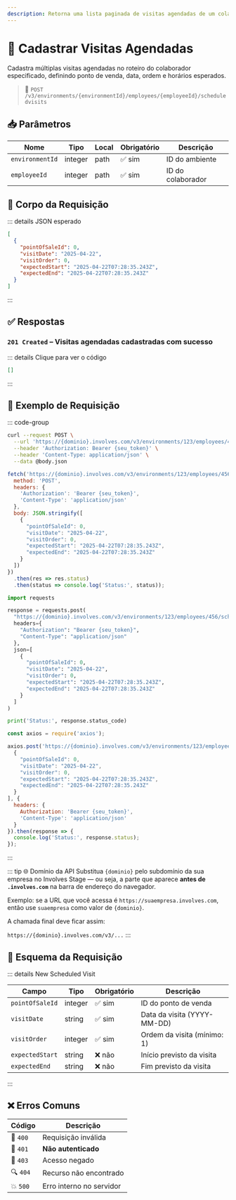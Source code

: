 ```yaml
---
description: Retorna uma lista paginada de visitas agendadas de um colaborador específico.
---
```


# 📄 Cadastrar Visitas Agendadas

Cadastra múltiplas visitas agendadas no roteiro do colaborador especificado, definindo ponto de venda, data, ordem e horários esperados.

> 🔗 `POST /v3/environments/{environmentId}/employees/{employeeId}/scheduledvisits`

## 📥 Parâmetros

| Nome            | Tipo    | Local | Obrigatório | Descrição         |
|------------------|---------|-------|-------------|-------------------|
| `environmentId` | integer | path  | ✅ sim       | ID do ambiente    |
| `employeeId`    | integer | path  | ✅ sim       | ID do colaborador |

## 📨 Corpo da Requisição

::: details JSON esperado
```json
[
  {
    "pointOfSaleId": 0,
    "visitDate": "2025-04-22",
    "visitOrder": 0,
    "expectedStart": "2025-04-22T07:28:35.243Z",
    "expectedEnd": "2025-04-22T07:28:35.243Z"
  }
]
```
:::


## ✅ Respostas

### `201 Created` – Visitas agendadas cadastradas com sucesso

::: details Clique para ver o código
```json
[]
```
:::

## 📘 Exemplo de Requisição

::: code-group

```bash [🟢 cURL]
curl --request POST \
  --url 'https://{dominio}.involves.com/v3/environments/123/employees/456/scheduledvisits' \
  --header 'Authorization: Bearer {seu_token}' \
  --header 'Content-Type: application/json' \
  --data @body.json
```

```js [🟡 JavaScript]
fetch('https://{dominio}.involves.com/v3/environments/123/employees/456/scheduledvisits', {
  method: 'POST',
  headers: {
    'Authorization': 'Bearer {seu_token}',
    'Content-Type': 'application/json'
  },
  body: JSON.stringify([
    {
      "pointOfSaleId": 0,
      "visitDate": "2025-04-22",
      "visitOrder": 0,
      "expectedStart": "2025-04-22T07:28:35.243Z",
      "expectedEnd": "2025-04-22T07:28:35.243Z"
    }
  ])
})
  .then(res => res.status)
  .then(status => console.log('Status:', status));
```

```python [🔵 Python]
import requests

response = requests.post(
  "https://{dominio}.involves.com/v3/environments/123/employees/456/scheduledvisits",
  headers={
    "Authorization": "Bearer {seu_token}",
    "Content-Type": "application/json"
  },
  json=[
    {
      "pointOfSaleId": 0,
      "visitDate": "2025-04-22",
      "visitOrder": 0,
      "expectedStart": "2025-04-22T07:28:35.243Z",
      "expectedEnd": "2025-04-22T07:28:35.243Z"
    }
  ]
)

print('Status:', response.status_code)
```

```js [🟣 Node.js]
const axios = require('axios');

axios.post('https://{dominio}.involves.com/v3/environments/123/employees/456/scheduledvisits', [
  {
    "pointOfSaleId": 0,
    "visitDate": "2025-04-22",
    "visitOrder": 0,
    "expectedStart": "2025-04-22T07:28:35.243Z",
    "expectedEnd": "2025-04-22T07:28:35.243Z"
  }
], {
  headers: {
    Authorization: 'Bearer {seu_token}',
    'Content-Type': 'application/json'
  }
}).then(response => {
  console.log('Status:', response.status);
});
```

:::

::: tip 🌐 Domínio da API
Substitua `{dominio}` pelo subdomínio da sua empresa no Involves Stage — ou seja, a parte que aparece **antes de `.involves.com`** na barra de endereço do navegador.

Exemplo: se a URL que você acessa é `https://suaempresa.involves.com`, então use `suaempresa` como valor de `{dominio}`.

A chamada final deve ficar assim:

`https://{dominio}.involves.com/v3/...`
:::

## 🧬 Esquema da Requisição

::: details New Scheduled Visit

| Campo           | Tipo    | Obrigatório | Descrição                   |
|------------------|---------|-------------|-------------------------------|
| `pointOfSaleId` | integer | ✅ sim       | ID do ponto de venda        |
| `visitDate`     | string  | ✅ sim       | Data da visita (YYYY-MM-DD) |
| `visitOrder`    | integer | ✅ sim       | Ordem da visita (mínimo: 1) |
| `expectedStart` | string  | ❌ não       | Início previsto da visita   |
| `expectedEnd`   | string  | ❌ não       | Fim previsto da visita      |

:::

## ❌ Erros Comuns

| Código | Descrição                     |
|--------|-------------------------------|
| 🔴 `400`  | Requisição inválida           |
| 🔐 `401`  | **Não autenticado**           |
| 🚫 `403`  | Acesso negado                 |
| 🔍 `404`  | Recurso não encontrado        |
| 💥 `500`  | Erro interno no servidor      |
